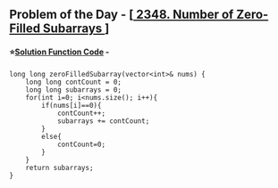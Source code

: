 ## Problem of the Day - [<a href="https://leetcode.com/problems/number-of-zero-filled-subarrays/description/"> 2348. Number of Zero-Filled Subarrays </a>]


#### ⭐<ins>Solution Function Code</ins> -


    long long zeroFilledSubarray(vector<int>& nums) {
        long long contCount = 0;
        long long subarrays = 0;
        for(int i=0; i<nums.size(); i++){
            if(nums[i]==0){
                contCount++;
                subarrays += contCount;
            }
            else{
                contCount=0;
            }
        }
        return subarrays;
    }

